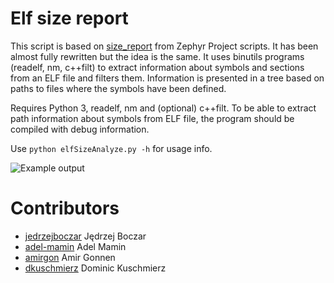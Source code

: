 # Elf size report

This script is based on [size_report](https://github.com/zephyrproject-rtos/zephyr/blob/master/scripts/footprint/size_report) from Zephyr Project scripts. It has been almost fully rewritten but the idea is the same. It uses binutils programs (readelf, nm, c++filt) to extract information about symbols and sections from an ELF file and filters them. Information is presented in a tree based on paths to files where the symbols have been defined.

Requires Python 3, readelf, nm and (optional) c++filt. To be able to extract path information about symbols from ELF file, the program should be compiled with debug information.

Use `python elfSizeAnalyze.py -h` for usage info. 

![Example output](example.jpg)

# Contributors
- [jedrzejboczar](https://github.com/jedrzejboczar) Jędrzej Boczar
- [adel-mamin](https://github.com/adel-mamin) Adel Mamin
- [amirgon](https://github.com/amirgon) Amir Gonnen
- [dkuschmierz](https://github.com/dkuschmierz) Dominic Kuschmierz